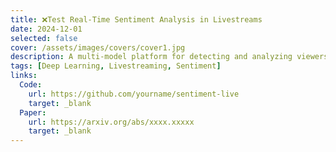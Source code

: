 ```yaml
---
title: ❌Test Real-Time Sentiment Analysis in Livestreams
date: 2024-12-01
selected: false
cover: /assets/images/covers/cover1.jpg
description: A multi-model platform for detecting and analyzing viewers' emotions in livestreaming e-commerce.
tags: [Deep Learning, Livestreaming, Sentiment]
links:
  Code:
    url: https://github.com/yourname/sentiment-live
    target: _blank
  Paper:
    url: https://arxiv.org/abs/xxxx.xxxxx
    target: _blank
---
```

